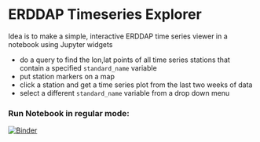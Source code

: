 # ERDDAP Timeseries Explorer

Idea is to make a simple, interactive ERDDAP time series viewer in a notebook using Jupyter widgets

- do a query to find the lon,lat points of all time series stations that contain a specified `standard_name` variable
- put station markers on a map 
- click a station and get a time series plot from the last two weeks of data 
- select a different `standard_name` variable from a drop down menu

### Run Notebook in regular mode:
[![Binder](http://mybinder.org/badge.svg)](https://mybinder.org/v2/gh/reproducible-notebooks/ERDDAP_timeseries_explorer/master?filepath=ERDDAP_timeseries_explorer.ipynb)
